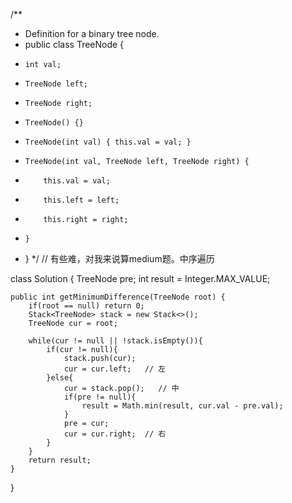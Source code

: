 /**
 * Definition for a binary tree node.
 * public class TreeNode {
 *     int val;
 *     TreeNode left;
 *     TreeNode right;
 *     TreeNode() {}
 *     TreeNode(int val) { this.val = val; }
 *     TreeNode(int val, TreeNode left, TreeNode right) {
 *         this.val = val;
 *         this.left = left;
 *         this.right = right;
 *     }
 * }
 */
// 有些难，对我来说算medium题。中序遍历

class Solution {
    TreeNode pre;
    int result = Integer.MAX_VALUE;        
    
    public int getMinimumDifference(TreeNode root) {
        if(root == null) return 0;
        Stack<TreeNode> stack = new Stack<>();
        TreeNode cur = root;
        
        while(cur != null || !stack.isEmpty()){
            if(cur != null){
                stack.push(cur);
                cur = cur.left;   // 左
            }else{
                cur = stack.pop();   // 中
                if(pre != null){
                    result = Math.min(result, cur.val - pre.val);
                }
                pre = cur;
                cur = cur.right;  // 右
            }
        }
        return result;
    }
    
    
}
